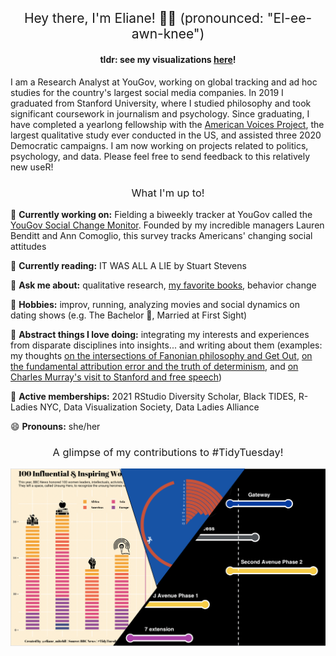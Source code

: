 <h2 style="font-weight:normal" align="center"> 
Hey there, I'm Eliane! 👋🏽 (pronounced: "El-ee-awn-knee") 
</h2>

<h4 align="center">
  tldr: see my visualizations <a href="https://github.com/elianemitchell/TidyTuesday">here</a>!
  </h4>

I am a Research Analyst at YouGov, working on global tracking and ad hoc studies for the country's largest social media companies. In 2019 I graduated from Stanford University, where I studied philosophy and took significant coursework in journalism and psychology. Since graduating, I have completed a yearlong fellowship with the [American Voices Project](https://americanvoicesproject.org/), the largest qualitative study ever conducted in the US, and assisted three 2020 Democratic campaigns. I am now working on projects related to politics, psychology, and data. Please feel free to send feedback to this relatively new useR!

<h3 style="font-weight:normal" align="center"> 
What I'm up to!
  </h3>

🔭 **Currently working on:** Fielding a biweekly tracker at YouGov called the [YouGov Social Change Monitor](https://business.yougov.com/product/social-change). Founded by my incredible managers Lauren Benditt and Ann Comoglio, this survey tracks Americans' changing social attitudes 

🌱 **Currently reading:** IT WAS ALL A LIE by Stuart Stevens

💬 **Ask me about:** qualitative research, [my favorite books](https://www.goodreads.com/user/show/58997622-eliane-mitchell), behavior change

🍄 **Hobbies:** improv, running, analyzing movies and social dynamics on dating shows (e.g. The Bachelor 🌹, Married at First Sight)

🧠 **Abstract things I love doing:** integrating my interests and experiences from disparate disciplines into insights... and writing about them (examples: my thoughts [on the intersections of Fanonian philosophy and Get Out](https://medium.com/@eliane_mitchell/the-black-body-as-a-site-of-colonization-and-decolonization-in-get-out-9a9850f65338), [on the fundamental attribution error and the truth of determinism](https://docs.google.com/document/d/1FzUdN0MBfuuqKgSsU_kC2kEhaPHXRUINmbyVud8E68A/edit?usp=sharing), and [on Charles Murray's visit to Stanford and free speech](https://www.stanforddaily.com/2018/03/06/the-reckless-wind-of-freedom-blows/))

👯 **Active memberships:** 2021 RStudio Diversity Scholar, Black TIDES, R-Ladies NYC, Data Visualization Society, Data Ladies Alliance

😄 **Pronouns:** she/her

<h3 style="font-weight:normal" align="center"> 
A glimpse of my contributions to #TidyTuesday!
  </h3>

![/.](https://raw.githubusercontent.com/elianemitchell/elianemitchell/main/pg_photo.png)


<!--
**elianemitchell/elianemitchell** is a ✨ _special_ ✨ repository because its `README.md` (this file) appears on your GitHub profile.


Here are some ideas to get you started:

- 🔭 I’m currently working on ...
- 🌱 I’m currently learning ...
- 👯 I’m looking to collaborate on ...
- 🤔 I’m looking for help with ...
- 💬 Ask me about ...
- 📫 How to reach me: ...
- 😄 Pronouns: ...
- ⚡ Fun fact: ...
-->
